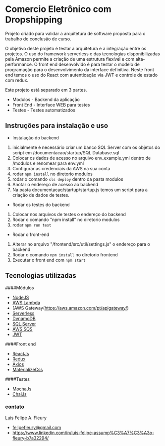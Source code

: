 # Comercio Eletrônico com Dropshipping

Projeto criado para validar a arquitetura de software proposta para o trabalho de conclusão de curso. 

O objetivo deste projeto é testar a arquitetura e a integração entre os projetos. O uso do framework serverless e das tecnologias disponibilizadas pela Amazon permite a criação de uma estrutura flexível e com alta-performance. 
O front end desenvolvido é para testar o modelo de programação para o desenvolvimento da interface definitiva. Neste front end temos o uso do React com autenticação via JWT e controle de estado com redux.

Este projeto está separado em 3 partes.

- Modulos - Backend da aplicação
- Front End - Interface WEB para testes
- Testes - Testes automatizados

## Instruções para instalação e uso

- Instalação do backend

1. inicialmente é necessário criar um banco SQL Server com os objetos do script em /documentacao/startup/SQL Database.sql
2. Colocar os dados de acesso no arquivo env_example.yml dentro de /modulos e renomear para env.yml
3. Configurar as credenciais da AWS na sua conta
4. rodar `npm install` no diretorio modulos
5. rodar o comando `sls deploy` dentro da pasta modulos
6. Anotar o endereço de acesso ao backend
7. Na pasta documentacao/startup/startup.js temos um script para a criação de dados de testes.

- Rodar os testes do backend

1. Colocar nos arquivos de testes o endereço do backend
2. Rodar o comando "npm install" no diretorio modulos
3. rodar `npm run test`

- Rodar o front-end

1. Alterar no arquivo "/frontend/src/util/settings.js" o endereço para o backend
2. Rodar o comando `npm install` no diretorio frontend
3. Executar o front end com `npm start`

## Tecnologias utilizadas

####Módulos
- [NodeJS](www.nodejs.org)
- [AWS Lambda](https://aws.amazon.com/pt/lambda/)
- [AWS Gateway(https://aws.amazon.com/pt/apigateway/)
- [Serverless](http://serverless.com)
- [DynamoDB](https://aws.amazon.com/pt/dynamodb)
- [SQL Server](https://www.microsoft.com/pt-br/sql-server/sql-server-2017)
- [AWS SQS](https://aws.amazon.com/pt/sqs/)
- [JWT](https://jwt.io)

####Front end
- [ReactJs](https://reactjs.org/)
- [Redux](https://redux.js.org/)
- [Axios](https://github.com/axios/axios)
- [MaterializeCss](https://materializecss.com/)

####Testes
- [MochaJs](https://mochajs.org/)
- [ChaiJs](https://www.chaijs.com/)



### contato
Luis Felipe A. Fleury 

- felipefleury@gmail.com
- https://www.linkedin.com/in/luis-felipe-assump%C3%A7%C3%A3o-fleury-b7a32294/


